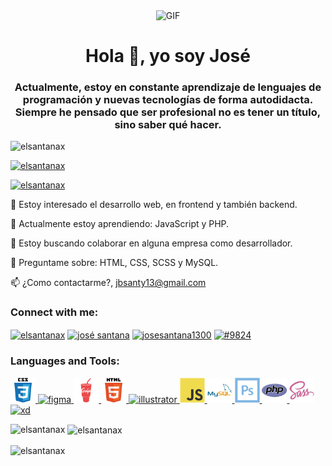 <div id="header" align="center">
<img src="https://media.giphy.com/media/VTtANKl0beDFQRLDTh/giphy.gif" width="25%" alt="GIF">
</div>


<h1 align="center">Hola 👋, yo soy José</h1>
<h3 align="center">Actualmente, estoy en constante aprendizaje de lenguajes de programación y nuevas tecnologías de forma autodidacta. Siempre he pensado que ser profesional no es tener un título, sino saber qué hacer. </h3>

<p align="left"> <img src="https://komarev.com/ghpvc/?username=elsantanax&label=Profile%20views&color=0e75b6&style=flat"
        alt="elsantanax" /> </p>

<p align="left"> <a href="https://github.com/ryo-ma/github-profile-trophy"><img
            src="https://github-profile-trophy.vercel.app/?username=elsantanax" alt="elsantanax" /></a> </p>

<p align="left"> <a href="https://twitter.com/elsantanax" target="blank"><img
            src="https://img.shields.io/twitter/follow/elsantanax?logo=twitter&style=for-the-badge"
            alt="elsantanax" /></a> </p>

👀 Estoy interesado el desarrollo web, en frontend y también backend.

🌱 Actualmente estoy aprendiendo: JavaScript y PHP.

👯 Estoy buscando colaborar en alguna empresa como desarrollador.

💬 Preguntame sobre: HTML, CSS, SCSS y MySQL.

📫 ¿Como contactarme?, jbsanty13@gmail.com


<h3 align="left">Connect with me:</h3>
<p align="left">
    <a href="https://twitter.com/elsantanax" target="blank"><img align="center"
            src="https://raw.githubusercontent.com/rahuldkjain/github-profile-readme-generator/master/src/images/icons/Social/twitter.svg"
            alt="elsantanax" height="30" width="40" /></a>
    <a href="https://www.linkedin.com/in/jose-santana-8a8559245/" target="blank"><img align="center"
            src="https://raw.githubusercontent.com/rahuldkjain/github-profile-readme-generator/master/src/images/icons/Social/linked-in-alt.svg"
            alt="josé santana" height="30" width="40" /></a>
    <a href="https://instagram.com/josesantana1300" target="blank"><img align="center"
            src="https://raw.githubusercontent.com/rahuldkjain/github-profile-readme-generator/master/src/images/icons/Social/instagram.svg"
            alt="josesantana1300" height="30" width="40" /></a>
    <a href="https://discord.gg/#9824" target="blank"><img align="center"
            src="https://raw.githubusercontent.com/rahuldkjain/github-profile-readme-generator/master/src/images/icons/Social/discord.svg"
            alt="#9824" height="30" width="40" /></a>
</p>

<h3 align="left">Languages and Tools:</h3>
<p align="left"> <a href="https://www.w3schools.com/css/" target="_blank" rel="noreferrer"> <img
            src="https://raw.githubusercontent.com/devicons/devicon/master/icons/css3/css3-original-wordmark.svg"
            alt="css3" width="40" height="40" /> </a> <a href="https://www.figma.com/" target="_blank" rel="noreferrer">
        <img src="https://www.vectorlogo.zone/logos/figma/figma-icon.svg" alt="figma" width="40" height="40" /> </a> <a
        href="https://gulpjs.com" target="_blank" rel="noreferrer"> <img
            src="https://raw.githubusercontent.com/devicons/devicon/master/icons/gulp/gulp-plain.svg" alt="gulp"
            width="40" height="40" /> </a> <a href="https://www.w3.org/html/" target="_blank" rel="noreferrer"> <img
            src="https://raw.githubusercontent.com/devicons/devicon/master/icons/html5/html5-original-wordmark.svg"
            alt="html5" width="40" height="40" /> </a> <a href="https://www.adobe.com/in/products/illustrator.html"
        target="_blank" rel="noreferrer"> <img
            src="https://www.vectorlogo.zone/logos/adobe_illustrator/adobe_illustrator-icon.svg" alt="illustrator"
            width="40" height="40" /> </a> <a href="https://developer.mozilla.org/en-US/docs/Web/JavaScript"
        target="_blank" rel="noreferrer"> <img
            src="https://raw.githubusercontent.com/devicons/devicon/master/icons/javascript/javascript-original.svg"
            alt="javascript" width="40" height="40" /> </a> <a href="https://www.mysql.com/" target="_blank"
        rel="noreferrer"> <img
            src="https://raw.githubusercontent.com/devicons/devicon/master/icons/mysql/mysql-original-wordmark.svg"
            alt="mysql" width="40" height="40" /> </a> <a href="https://www.photoshop.com/en" target="_blank"
        rel="noreferrer"> <img
            src="https://raw.githubusercontent.com/devicons/devicon/master/icons/photoshop/photoshop-line.svg"
            alt="photoshop" width="40" height="40" /> </a> <a href="https://www.php.net" target="_blank"
        rel="noreferrer"> <img
            src="https://raw.githubusercontent.com/devicons/devicon/master/icons/php/php-original.svg" alt="php"
            width="40" height="40" /> </a> <a href="https://sass-lang.com" target="_blank" rel="noreferrer"> <img
            src="https://raw.githubusercontent.com/devicons/devicon/master/icons/sass/sass-original.svg" alt="sass"
            width="40" height="40" /> </a> <a href="https://www.adobe.com/products/xd.html" target="_blank"
        rel="noreferrer"> <img src="https://cdn.worldvectorlogo.com/logos/adobe-xd.svg" alt="xd" width="40"
            height="40" /> </a> </p>

<p><img align="left"
        src="https://github-readme-stats.vercel.app/api/top-langs?username=elsantanax&show_icons=true&locale=en&layout=compact"
        alt="elsantanax" /></p>

<p>&nbsp;<img align="center"
        src="https://github-readme-stats.vercel.app/api?username=elsantanax&show_icons=true&locale=en"
        alt="elsantanax" /></p>

<p><img align="center" src="https://github-readme-streak-stats.herokuapp.com/?user=elsantanax&" alt="elsantanax" /></p>


<!---
ElSantanax/ElSantanax is a ✨ special ✨ repository because its `README.md` (this file) appears on your GitHub profile.
You can click the Preview link to take a look at your changes.
--->

